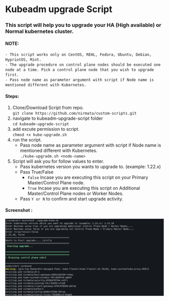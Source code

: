# Kubeadm upgrade Script

### This script will help you to upgrade your HA (High available) or Normal kubernetes cluster.

#### NOTE: 
    - This script works only on CentOS, REHL, Fedora, Ubuntu, Debian, HypriotOS, Mint.
    - The upgrade procedure on control plane nodes should be executed one node at a time. Pick a control plane node that you wish to upgrade first.
    - Pass node name as parameter argument with script if Node name is mentioned different with Kubernetes. 

#### Steps:
1. Clone/Download Script from repo.\
    `git clone https://github.com/nirmata/custom-scripts.git `
2.  navigate to kubeadm-upgrade-script folder\
    `cd kubeadm-upgrade-script`
3.  add excute permission to script.\
    `chmod +x kube-upgrade.sh`
4.  run the script.
    - Pass node name as parameter argument with script if Node name is mentioned different with Kubernetes.\
        `./kube-upgrade.sh <node-name> `
5.  Script will ask you for follow values to enter.
    - Pass kubernetes version you wants to upgrade to. (example: 1.22.x)
    - Pass True/False
      - `False` Incase you are executing this script on your Primary Master/Control Plane node.
      - `True` Incase you are executing this script on Additional Master/Control Plane nodes or Worker Nodes.
    - Pass `Y or N` to confirm and start upgrade activity.
  
#### Screenshot :
![Screenshot](./upgrade-kube-input-screenshot.png)
